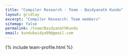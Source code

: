 ```yaml
---
title: "Compiler Research - Team - Baidyanath Kundu"
layout: gridlay
excerpt: "Compiler Research: Team members"
sitemap: false
permalink: /team/BaidyanathKundu
email: kundubaidya99@gmail.com
---
```


{% include team-profile.html %}
